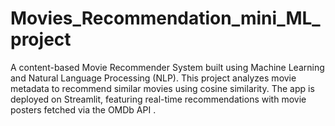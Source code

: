 # Movies_Recommendation_mini_ML_project
A content-based Movie Recommender System built using Machine Learning and Natural Language Processing (NLP). This project analyzes movie metadata to recommend similar movies using cosine similarity. The app is deployed on Streamlit, featuring real-time recommendations with movie posters fetched via the OMDb API .

